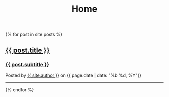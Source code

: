 ﻿---
layout: default
title: Home
---

{% for post in site.posts %}
<div class="post-preview">
  <a href="{{ post.url }}">
    <h2 class="post-title"> {{ post.title }} </h2>
    <h3 class="post-subtitle"> {{ post.subtitle }} </h3>
  </a>
  <p class="post-meta">Posted by <a href="#"> {{ site.author }}</a> on {{ page.date | date: "%b %d, %Y"}}</p>
</div>
<hr>
{% endfor %}
